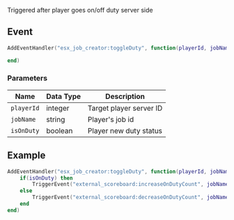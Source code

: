 Triggered after player goes on/off duty server side

## Event
``` lua
AddEventHandler("esx_job_creator:toggleDuty", function(playerId, jobName, isOnDuty)

end)
```

### Parameters

| Name              | Data Type | Description                 |
| -                 | -         | -                 |
| `playerId`        | integer    | Target player server ID  |
| `jobName`         | string    | Player's job id  |
| `isOnDuty`         | boolean    | Player new duty status  |

## Example
``` lua
AddEventHandler("esx_job_creator:toggleDuty", function(playerId, jobName, isOnDuty)
    if(isOnDuty) then
        TriggerEvent("external_scoreboard:increaseOnDutyCount", jobName)
    else
        TriggerEvent("external_scoreboard:decreaseOnDutyCount", jobName)
    end
end)
```
